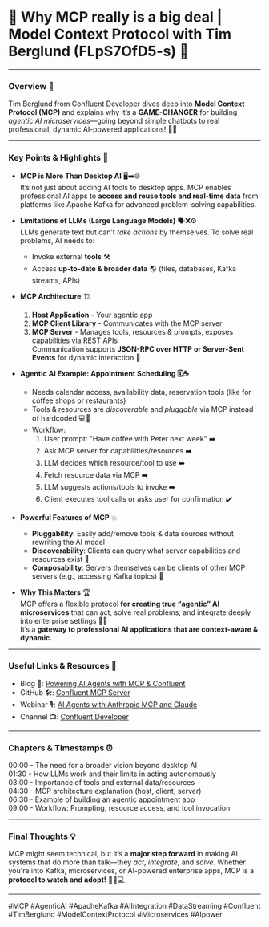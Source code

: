 # 🚀 Why MCP really is a big deal | Model Context Protocol with Tim Berglund (FLpS7OfD5-s) 🎥

---

### Overview 🌟
Tim Berglund from Confluent Developer dives deep into **Model Context Protocol (MCP)** and explains why it’s a **GAME-CHANGER** for building *agentic AI microservices*—going beyond simple chatbots to real professional, dynamic AI-powered applications! 🤖✨

---

### Key Points & Highlights 🎯

- **MCP is More Than Desktop AI** 🖥️➡️🌐  
  It’s not just about adding AI tools to desktop apps. MCP enables professional AI apps to **access and reuse tools and real-time data** from platforms like Apache Kafka for advanced problem-solving capabilities.

- **Limitations of LLMs (Large Language Models)** 🗣️❌⚙️  
  LLMs generate text but can’t *take actions* by themselves. To solve real problems, AI needs to:
  - Invoke external **tools** 🛠️  
  - Access **up-to-date & broader data** 🌎 (files, databases, Kafka streams, APIs)

- **MCP Architecture** 🏗️  
  1. **Host Application** - Your agentic app  
  2. **MCP Client Library** - Communicates with the MCP server  
  3. **MCP Server** - Manages tools, resources & prompts, exposes capabilities via REST APIs  
  Communication supports **JSON-RPC over HTTP or Server-Sent Events** for dynamic interaction 🔄

- **Agentic AI Example: Appointment Scheduling 🗓️☕️**  
  - Needs calendar access, availability data, reservation tools (like for coffee shops or restaurants)  
  - Tools & resources are *discoverable* and *pluggable* via MCP instead of hardcoded 💻🔌  
  - Workflow:  
    1. User prompt: "Have coffee with Peter next week" ➡️  
    2. Ask MCP server for capabilities/resources ➡️  
    3. LLM decides which resource/tool to use ➡️  
    4. Fetch resource data via MCP ➡️  
    5. LLM suggests actions/tools to invoke ➡️  
    6. Client executes tool calls or asks user for confirmation ✔️

- **Powerful Features of MCP** 💥  
  - **Pluggability**: Easily add/remove tools & data sources without rewriting the AI model  
  - **Discoverability**: Clients can query what server capabilities and resources exist 👀  
  - **Composability**: Servers themselves can be clients of other MCP servers (e.g., accessing Kafka topics) 🔗

- **Why This Matters** 🏆  
  MCP offers a flexible protocol **for creating true “agentic” AI microservices** that can act, solve real problems, and integrate deeply into enterprise settings 🤝💼  
  It’s a **gateway to professional AI applications that are context-aware & dynamic.**

---

### Useful Links & Resources 🔗  
- Blog 📝: [Powering AI Agents with MCP & Confluent](https://www.confluent.io/blog/ai-agents-using-anthropic-mcp)  
- GitHub 🛠️: [Confluent MCP Server](https://github.com/confluentinc/mcp-confluent)  
- Webinar 🎙️: [AI Agents with Anthropic MCP and Claude](https://www.confluent.io/resources/online-talk/ai-agents-with-anthropic-mcp-claude)  
- Channel 📺: [Confluent Developer](https://www.youtube.com/@ConfluentDeveloper?sub_confirmation=1)

---

### Chapters & Timestamps ⏰  
00:00 - The need for a broader vision beyond desktop AI  
01:30 - How LLMs work and their limits in acting autonomously  
03:00 - Importance of tools and external data/resources  
04:30 - MCP architecture explanation (host, client, server)  
06:30 - Example of building an agentic appointment app  
09:00 - Workflow: Prompting, resource access, and tool invocation  

---

### Final Thoughts 💡  
MCP might seem technical, but it’s a **major step forward** in making AI systems that do more than talk—they *act*, *integrate*, and *solve*. Whether you're into Kafka, microservices, or AI-powered enterprise apps, MCP is a **protocol to watch and adopt!** 🚀🤖💻

---

#MCP #AgenticAI #ApacheKafka #AIIntegration #DataStreaming #Confluent #TimBerglund #ModelContextProtocol #Microservices #AIpower
